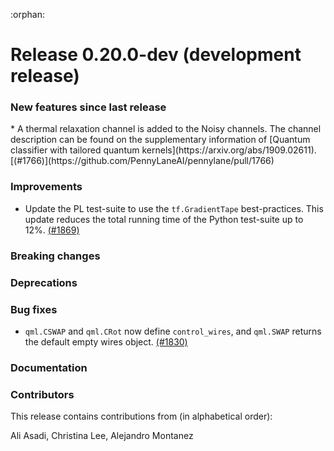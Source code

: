 :orphan:

# Release 0.20.0-dev (development release)

<h3>New features since last release</h3>
* A thermal relaxation channel is added to the Noisy channels. The channel description can be 
  found on the supplementary information of [Quantum classifier with tailored quantum kernels](https://arxiv.org/abs/1909.02611).
  [(#1766)](https://github.com/PennyLaneAI/pennylane/pull/1766)

<h3>Improvements</h3>

* Update the PL test-suite to use the `tf.GradientTape` best-practices. 
This update reduces the total running time of the Python test-suite up to 12%.
[(#1869)](https://github.com/PennyLaneAI/pennylane/pull/1869)

<h3>Breaking changes</h3>

<h3>Deprecations</h3>

<h3>Bug fixes</h3>

* `qml.CSWAP` and `qml.CRot` now define `control_wires`, and `qml.SWAP` 
  returns the default empty wires object.
  [(#1830)](https://github.com/PennyLaneAI/pennylane/pull/1830)

<h3>Documentation</h3>

<h3>Contributors</h3>

This release contains contributions from (in alphabetical order):

Ali Asadi, Christina Lee, Alejandro Montanez
